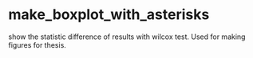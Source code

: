 # make_boxplot_with_asterisks
show the statistic difference of results with wilcox test.
Used for making figures for thesis.

